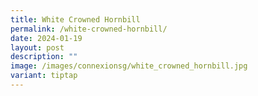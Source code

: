 ```yaml
---
title: White Crowned Hornbill
permalink: /white-crowned-hornbill/
date: 2024-01-19
layout: post
description: ""
image: /images/connexionsg/white_crowned_hornbill.jpg
variant: tiptap
---
```

